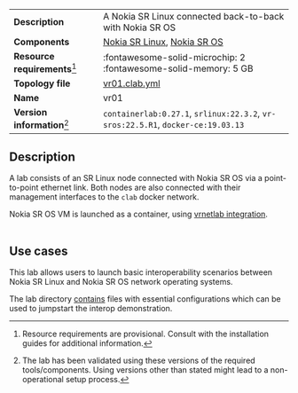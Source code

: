 |                               |                                                                                  |
| ----------------------------- | -------------------------------------------------------------------------------- |
| **Description**               | A Nokia SR Linux connected back-to-back with Nokia SR OS                         |
| **Components**                | [Nokia SR Linux][srl], [Nokia SR OS][sros]                                       |
| **Resource requirements**[^1] | :fontawesome-solid-microchip: 2 <br/>:fontawesome-solid-memory: 5 GB             |
| **Topology file**             | [vr01.clab.yml][topofile]                                                        |
| **Name**                      | vr01                                                                             |
| **Version information**[^2]   | `containerlab:0.27.1`, `srlinux:22.3.2`, `vr-sros:22.5.R1`, `docker-ce:19.03.13` |

## Description
A lab consists of an SR Linux node connected with Nokia SR OS via a point-to-point ethernet link. Both nodes are also connected with their management interfaces to the `clab` docker network.

Nokia SR OS VM is launched as a container, using [vrnetlab integration](../manual/vrnetlab.md).

<div class="mxgraph" style="max-width:100%;border:1px solid transparent;margin:0 auto; display:block;" data-mxgraph="{&quot;page&quot;:0,&quot;zoom&quot;:1.5,&quot;highlight&quot;:&quot;#0000ff&quot;,&quot;nav&quot;:true,&quot;check-visible-state&quot;:true,&quot;resize&quot;:true,&quot;url&quot;:&quot;https://raw.githubusercontent.com/srl-labs/containerlab/diagrams/vr01.drawio&quot;}"></div>

## Use cases
This lab allows users to launch basic interoperability scenarios between Nokia SR Linux and Nokia SR OS network operating systems.

The lab directory [contains](https://github.com/srl-labs/containerlab/tree/master/lab-examples/vr01) files with essential configurations which can be used to jumpstart the interop demonstration.

[srl]: https://www.nokia.com/networks/products/service-router-linux-NOS/
[sros]: https://www.nokia.com/networks/products/service-router-operating-system/
[topofile]: https://github.com/srl-labs/containerlab/tree/master/lab-examples/vr01/vr01.clab.yml

[^1]: Resource requirements are provisional. Consult with the installation guides for additional information.
[^2]: The lab has been validated using these versions of the required tools/components. Using versions other than stated might lead to a non-operational setup process.

<script type="text/javascript" src="https://cdn.jsdelivr.net/gh/hellt/drawio-js@main/embed2.js" async></script>